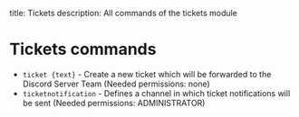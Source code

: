 title: Tickets 
description: All commands of the tickets module

# Tickets commands

* `ticket {text}` - Create a new ticket which will be forwarded to the Discord Server Team (Needed permissions: none)
* `ticketnotification` - Defines a channel in which ticket notifications will be sent (Needed permissions: ADMINISTRATOR)